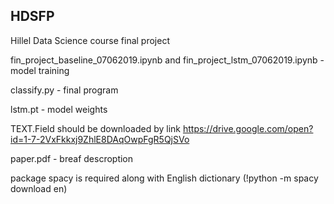## HDSFP
Hillel Data Science course final project

fin_project_baseline_07062019.ipynb and fin_project_lstm_07062019.ipynb - model training

classify.py - final program

lstm.pt - model weights

TEXT.Field should be downloaded by link https://drive.google.com/open?id=1-7-2VxFkkxj9ZhlE8DAqOwpFgR5QjSVo

paper.pdf - breaf descroption

package spacy is required along with English dictionary (!python -m spacy download en)
